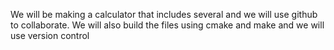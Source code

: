 We will be making a calculator that includes several and we will use github to collaborate. We will also build the files using cmake and make and we will use version control
